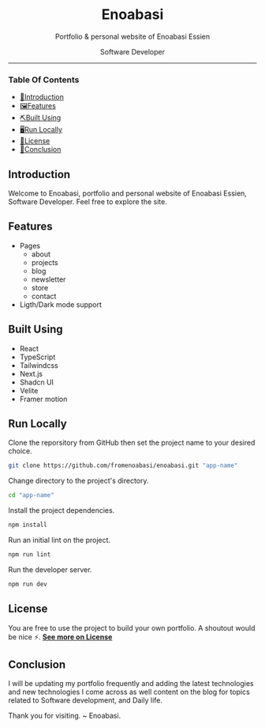 <h1 align="center">Enoabasi</h1>
<p align="center">Portfolio & personal website of Enoabasi Essien</p>
<p align="center">Software Developer</p>
<hr />

### Table Of Contents

- <a href="#introduction">👋Introduction</a>
- <a href="#features">🖼️Features</a>
- <a href="#built-using-">⛏️Built Using</a>
- <a href="#run-locally">🖥️Run Locally</a>
- <a href="#license">📄License</a>
- <a href="#conclusion">🧹Conclusion</a>

## Introduction

Welcome to Enoabasi, portfolio and personal website of Enoabasi Essien, Software Developer. Feel free to explore the site.

## Features

- Pages
  - about
  - projects
  - blog
  - newsletter
  - store
  - contact
- Ligth/Dark mode support

## Built Using

- React
- TypeScript
- Tailwindcss
- Next.js
- Shadcn UI
- Velite
- Framer motion

## Run Locally

Clone the reporsitory from GitHub then set the project name to your desired choice.

```bash
git clone https://github.com/fromenoabasi/enoabasi.git "app-name"
```

Change directory to the project's directory.

```bash
cd "app-name"
```

Install the project dependencies.

```bash
npm install
```

Run an initial lint on the project.

```bash
npm run lint
```

Run the developer server.

```bash
npm run dev
```

## License

You are free to use the project to build your own portfolio. A shoutout would be nice ⚡. **<a href="/LICENSE.md">See more on License</a>**

## Conclusion

I will be updating my portfolio frequently and adding the latest technologies and new technologies I come across as well content on the blog for topics related to Software development, and Daily life.

Thank you for visiting. ~ Enoabasi.

